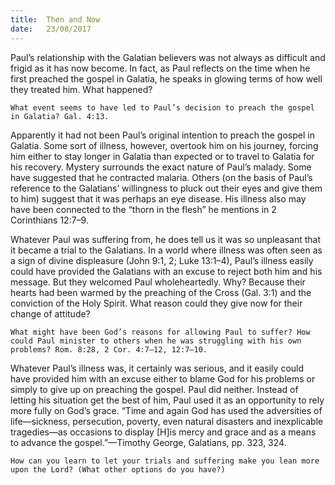 ```yaml
---
title:  Then and Now
date:   23/08/2017
---
```


Paul’s relationship with the Galatian believers was not always as difficult and frigid as it has now become. In fact, as Paul reflects on the time when he first preached the gospel in Galatia, he speaks in glowing terms of how well they treated him. What happened?

`What event seems to have led to Paul’s decision to preach the gospel in Galatia? Gal. 4:13.`

Apparently it had not been Paul’s original intention to preach the gospel in Galatia. Some sort of illness, however, overtook him on his journey, forcing him either to stay longer in Galatia than expected or to travel to Galatia for his recovery. Mystery surrounds the exact nature of Paul’s malady. Some have suggested that he contracted malaria. Others (on the basis of Paul’s reference to the Galatians’ willingness to pluck out their eyes and give them to him) suggest that it was perhaps an eye disease. His illness also may have been connected to the “thorn in the flesh” he mentions in 2 Corinthians 12:7–9.

Whatever Paul was suffering from, he does tell us it was so unpleasant that it became a trial to the Galatians. In a world where illness was often seen as a sign of divine displeasure (John 9:1, 2; Luke 13:1–4), Paul’s illness easily could have provided the Galatians with an excuse to reject both him and his message. But they welcomed Paul wholeheartedly. Why? Because their hearts had been warmed by the preaching of the Cross (Gal. 3:1) and the conviction of the Holy Spirit. What reason could they give now for their change of attitude?

`What might have been God’s reasons for allowing Paul to suffer? How could Paul minister to others when he was struggling with his own problems? Rom. 8:28, 2 Cor. 4:7–12, 12:7–10.`

Whatever Paul’s illness was, it certainly was serious, and it easily could have provided him with an excuse either to blame God for his problems or simply to give up on preaching the gospel. Paul did neither. Instead of letting his situation get the best of him, Paul used it as an opportunity to rely more fully on God’s grace. “Time and again God has used the adversities of life—sickness, persecution, poverty, even natural disasters and inexplicable tragedies—as occasions to display [H]is mercy and grace and as a means to advance the gospel.”—Timothy George, Galatians, pp. 323, 324.

`How can you learn to let your trials and suffering make you lean more upon the Lord? (What other options do you have?)`
